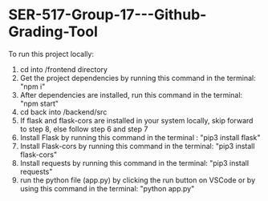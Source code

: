# SER-517-Group-17---Github-Grading-Tool

To run this project locally:

1. cd into /frontend directory 
2. Get the project dependencies by running this command in the terminal: "npm i"
3. After dependencies are installed, run this command in the terminal: "npm start"
4. cd back into /backend/src 
5. If flask and flask-cors are installed in your system locally, skip forward to step 8, else follow step 6 and step 7
6. Install Flask by running this command in the terminal : "pip3 install flask"
7. Install Flask-cors by running this command in the terminal: "pip3 install flask-cors"
8. Install requests by running this command in the terminal: "pip3 install requests"
9. run the python file (app.py) by clicking the run button on VSCode or by using this command in the terminal: "python app.py" 